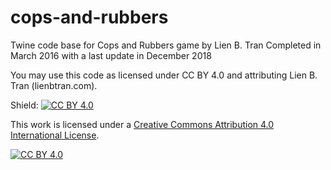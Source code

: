 # cops-and-rubbers
 Twine code base for Cops and Rubbers game by Lien B. Tran
 Completed in March 2016 with a last update in December 2018

 You may use this code as licensed under CC BY 4.0 and attributing Lien B. Tran (lienbtran.com).

Shield: [![CC BY 4.0][cc-by-shield]][cc-by]

This work is licensed under a
[Creative Commons Attribution 4.0 International License][cc-by].

[![CC BY 4.0][cc-by-image]][cc-by]

[cc-by]: http://creativecommons.org/licenses/by/4.0/
[cc-by-image]: https://i.creativecommons.org/l/by/4.0/88x31.png
[cc-by-shield]: https://img.shields.io/badge/License-CC%20BY%204.0-lightgrey.svg